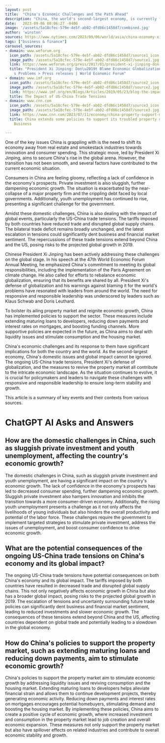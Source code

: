 ```yaml
---
layout: post
title:  "China's Economic Challenges and the Path Ahead"
description: "China, the world's second-largest economy, is currently facing a series of economic challenges that have wide-ranging implications. These challenges, combined with global events and trade tensions, have created a complex economic landscape with significant repercussions."
date:   2023-09-06 00:06:27 -0400
image: '/assets/5a18cfec-579e-4e5f-ab02-dfd86c1458d7/combined.jpg'
author: 'winston'
sources: https://www.nytimes.com/2023/09/06/world/asia/china-economy-xi-jinping.html https://www.weforum.org/press/2017/01/president-xi-jinping-don-t-blame-economic-globalization-for-the-world-s-problems/ https://www.imf.org/en/Blogs/Articles/2019/05/23/blog-the-impact-of-us-china-trade-tensions https://www.cnn.com/2023/07/11/economy/china-property-support-measures-hnk-intl/index.html https://www.imf.org/en/Blogs/Articles/2019/05/23/blog-the-impact-of-us-china-trade-tensions https://www.nbcnews.com/news/world/china-suspends-data-youth-unemployment-rcna99929
tags: ["business & finance"]
carousel_sources:
- domain: www.weforum.org
  icon_path: /assets/5a18cfec-579e-4e5f-ab02-dfd86c1458d7/source1_icon.jpg
  image_path: /assets/5a18cfec-579e-4e5f-ab02-dfd86c1458d7/source1.jpg
  link: https://www.weforum.org/press/2017/01/president-xi-jinping-don-t-blame-economic-globalization-for-the-world-s-problems/
  title: "President Xi Jinping: Don\u2019t Blame Economic Globalization for the World\u2019\
    s Problems > Press releases | World Economic Forum"
- domain: www.imf.org
  icon_path: /assets/5a18cfec-579e-4e5f-ab02-dfd86c1458d7/source2_icon.jpg
  image_path: /assets/5a18cfec-579e-4e5f-ab02-dfd86c1458d7/source2.jpg
  link: https://www.imf.org/en/Blogs/Articles/2019/05/23/blog-the-impact-of-us-china-trade-tensions
  title: The Impact of US-China Trade Tensions
- domain: www.cnn.com
  icon_path: /assets/5a18cfec-579e-4e5f-ab02-dfd86c1458d7/source3_icon.jpg
  image_path: /assets/5a18cfec-579e-4e5f-ab02-dfd86c1458d7/source3.jpg
  link: https://www.cnn.com/2023/07/11/economy/china-property-support-measures-hnk-intl/index.html
  title: China extends some policies to support its troubled property market | CNN
    Business

---
```


One of the key issues China is grappling with is the need to shift its economy away from real estate and smokestack industries towards innovation and consumer spending. This strategic move, led by President Xi Jinping, aims to secure China's rise in the global arena. However, the transition has not been smooth, and several factors have contributed to the current economic situation.

Consumers in China are feeling gloomy, reflecting a lack of confidence in the economy's prospects. Private investment is also sluggish, further dampening economic growth. The situation is exacerbated by the near-collapse of a major property firm and the crippling debt faced by local governments. Additionally, youth unemployment has continued to rise, presenting a significant challenge for the government.

Amidst these domestic challenges, China is also dealing with the impact of global events, particularly the US-China trade tensions. The tariffs imposed by both countries have reduced trade and disrupted global supply chains. The bilateral trade deficit remains broadly unchanged, and the latest escalation in tensions could significantly dent business and financial market sentiment. The repercussions of these trade tensions extend beyond China and the US, posing risks to the projected global growth in 2019.

Chinese President Xi Jinping has been actively addressing these challenges on the global stage. In his speech at the 47th World Economic Forum Annual Meeting, he emphasized China's commitment to meeting its global responsibilities, including the implementation of the Paris Agreement on climate change. He also called for efforts to rebalance economic globalization, ensuring that its benefits are shared by all. President Xi's defense of globalization and his warnings against blaming it for the world's problems have resonated with leaders from around the world. The need for responsive and responsible leadership was underscored by leaders such as Klaus Schwab and Doris Leuthard.

To bolster its ailing property market and reignite economic growth, China has implemented policies to support the sector. These measures include extending maturing loans to developers, reducing down payments and interest rates on mortgages, and boosting funding channels. More supportive policies are expected in the future, as China aims to deal with liquidity issues and stimulate consumption and the housing market.

China's economic challenges and its response to them have significant implications for both the country and the world. As the second-largest economy, China's domestic issues and global impact cannot be ignored. The ongoing US-China trade tensions, President Xi's defense of globalization, and the measures to revive the property market all contribute to the intricate economic landscape. As the situation continues to evolve, it is crucial for policymakers and leaders to navigate these challenges with responsive and responsible leadership to ensure long-term stability and growth.

This article is a summary of key events and their contexts from various sources.


# ChatGPT AI Asks and Answers
## How are the domestic challenges in China, such as sluggish private investment and youth unemployment, affecting the country's economic growth?
The domestic challenges in China, such as sluggish private investment and youth unemployment, are having a significant impact on the country's economic growth. The lack of confidence in the economy's prospects has led to decreased consumer spending, further dampening economic growth. Sluggish private investment also hampers innovation and inhibits the transition towards a more consumer-driven economy. Additionally, the rising youth unemployment presents a challenge as it not only affects the livelihoods of young individuals but also hinders the overall productivity and potential of the labor force. These challenges require the government to implement targeted strategies to stimulate private investment, address the issues of unemployment, and boost consumer confidence to drive economic growth.

## What are the potential consequences of the ongoing US-China trade tensions on China's economy and its global impact?
The ongoing US-China trade tensions have potential consequences on both China's economy and its global impact. The tariffs imposed by both countries have resulted in decreased trade and disrupted global supply chains. This not only negatively affects economic growth in China but also has a broader global impact, posing risks to the projected global growth in 2019. The escalation of tensions and uncertainty surrounding future trade policies can significantly dent business and financial market sentiment, leading to reduced investments and slower economic growth. The consequences of these tensions extend beyond China and the US, affecting countries dependent on global trade and potentially leading to a slowdown in the global economy.

## How do China's policies to support the property market, such as extending maturing loans and reducing down payments, aim to stimulate economic growth?
China's policies to support the property market aim to stimulate economic growth by addressing liquidity issues and reviving consumption and the housing market. Extending maturing loans to developers helps alleviate financial strain and allows them to continue development projects, thereby generating economic activity. Reducing down payments and interest rates on mortgages encourages potential homebuyers, stimulating demand and boosting the housing market. By implementing these policies, China aims to create a positive cycle of economic growth, where increased investment and consumption in the property market lead to job creation and overall economic expansion. These measures not only support the property market but also have spillover effects on related industries and contribute to overall economic stability and growth.

